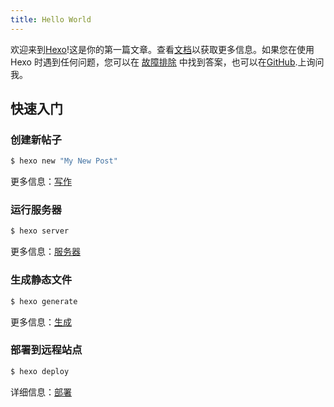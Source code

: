 ```yaml
---
title: Hello World
---
```

欢迎来到[Hexo](https://hexo.io/)!这是你的第一篇文章。查看[文档](https://hexo.io/zh-cn/docs/)以获取更多信息。如果您在使用 Hexo 时遇到任何问题，您可以在 [故障排除](https://hexo.io/zh-cn/docs/troubleshooting.html) 中找到答案，也可以在[GitHub](https://github.com/hexojs/hexo/issues).上询问我。

## 快速入门

### 创建新帖子

``` bash
$ hexo new "My New Post"
```

更多信息：[写作](https://hexo.io/zh-cn/docs/writing.html)

### 运行服务器

``` bash
$ hexo server
```

更多信息：[服务器](https://hexo.io/zh-cn/docs/server.html)

### 生成静态文件

``` bash
$ hexo generate
```

更多信息：[生成](https://hexo.io/zh-cn/docs/generating.html)

### 部署到远程站点

``` bash
$ hexo deploy
```

详细信息：[部署](https://hexo.io/zh-cndocs/one-command-deployment.html)
